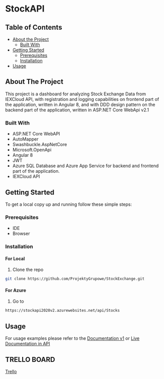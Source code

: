 <h1>StockAPI</h1>

<!-- TABLE OF CONTENTS -->
## Table of Contents

* [About the Project](#about-the-project)
  * [Built With](#built-with)
* [Getting Started](#getting-started)
  * [Prerequisites](#prerequisites)
  * [Installation](#installation)
* [Usage](#usage)

<!-- ABOUT THE PROJECT -->
## About The Project
This project is a dashboard for analyzing Stock Exchange Data from IEXCloud API, with registration and logging capabilities on frontend part of the application, written in Angular 8, and with DDD design pattern on the backend part of the application, written in ASP.NET Core WebApi v2.1

### Built With
* ASP.NET Core WebAPI
* AutoMapper
* Swashbuckle.AspNetCore
* Microsoft.OpenApi
* Angular 8
* JWT
* Azure SQL Database and Azure App Service for backend and frontend part of the application.
* IEXCloud API

<!-- GETTING STARTED -->
## Getting Started

To get a local copy up and running follow these simple steps:

### Prerequisites
* IDE
* Browser

### Installation


#### For Local
1. Clone the repo
```sh
git clone https://github.com/ProjektyGrupowe/StockExchange.git
```

#### For Azure
1. Go to
```sh
https://stockapi2020v2.azurewebsites.net/api/Stocks
```

<!-- USAGE EXAMPLES -->
## Usage
For usage examples please refer to the [Documentation v1](https://app.swaggerhub.com/apis-docs/lukaszszafranski/stock-api/v1) or [Live Documentation in API](https://stockapi2020v2.azurewebsites.net/swagger/index.html)

## TRELLO BOARD
[Trello](https://trello.com/b/urwhTkAJ/aspnet)
